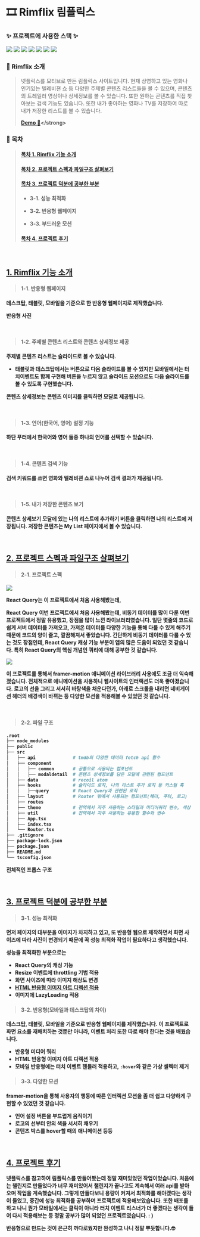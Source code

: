 # 🎞 Rimflix 림플릭스

### ✨ <strong>프로젝트에 사용한 스택</strong> ✨

<img src="https://img.shields.io/badge/React-61DAFB?style=for-the-badge&logo=React&logoColor=black">
<img src="https://img.shields.io/badge/TypeScript-3178C6?style=for-the-badge&logo=TypeScript&logoColor=white">
<img src="https://img.shields.io/badge/recoil-007af4?style=for-the-badge&logo=Recoil&logoColor=white">
<img src="https://img.shields.io/badge/styled component-DB7093?style=for-the-badge&logo=styledcomponent&logoColor=white">
<img src="https://img.shields.io/badge/MUI-007FFF?style=for-the-badge&logo=mui&logoColor=white">
<img src="https://img.shields.io/badge/React Query-FF4154?style=for-the-badge&logo=reactquery&logoColor=white">
<img src="https://img.shields.io/badge/Framer Motion-0055FF?style=for-the-badge&logo=framer&logoColor=white">

### 📍 Rimflix 소개

> 넷플릭스를 모티브로 만든 림플릭스 사이트입니다. 현재 상영하고 있는 영화나 인기있는 텔레비젼 쇼 등 다양한 주제별 콘텐츠 리스트들을 볼 수 있으며, 콘텐츠의 트레일러 영상이나 상세정보를 볼 수 있습니다. 또한 원하는 콘텐츠를 직접 찾아보는 검색 기능도 있습니다. 또한 내가 좋아하는 영화나 TV를 저장하여 따로 내가 저장한 리스트를 볼 수 있습니다.
>
> <strong>[Demo 👀]("https://talentforest.github.io/rimflix/")</strong>

### 📍 목차

> #### [목차 1. Rimflix 기능 소개](#1-rimflix-기능-소개)
>
> #### [목차 2. 프로젝트 스펙과 파일구조 살펴보기](#2-프로젝트-스펙과-파일구조-살펴보기)
>
> #### [목차 3. 프로젝트 덕분에 공부한 부분](#3-프로젝트-덕분에-공부한-부분)
>
> - <strong>3-1. 성능 최적화</strong>
>
> - <strong>3-2. 반응형 웹페이지</strong>
>
> - <strong>3-3. 부드러운 모션</strong>
>
> #### [목차 4. 프로젝트 후기](#4-프로젝트-후기)

<br/>

## [1. Rimflix 기능 소개](#목차-1-rimflix-기능-소개)

> #### 1-1. 반응형 웹페이지

데스크탑, 태블릿, 모바일을 기준으로 한 반응형 웹페이지로 제작했습니다.

반응형 사진

<br/>

> #### 1-2. 주제별 콘텐츠 리스트와 콘텐츠 상세정보 제공

주제별 콘텐츠 리스트는 슬라이드로 볼 수 있습니다.

- 태블릿과 데스크탑에서는 버튼으로 다음 슬라이드를 볼 수 있지만 모바일에서는 터치이벤트도 함께 구현해 버튼을 누르지 않고 슬라이드 모션으로도 다음 슬라이드를 볼 수 있도록 구현했습니다.

콘텐츠 상세정보는 콘텐츠 이미지를 클릭하면 모달로 제공됩니다.

<br/>

> #### 1-3. 언어(한국어, 영어) 설정 기능

하단 푸터에서 한국어와 영어 둘중 하나의 언어를 선택할 수 있습니다.

<br/>

> #### 1-4. 콘텐츠 검색 기능

검색 키워드를 쓰면 영화와 텔레비젼 쇼로 나누어 검색 결과가 제공됩니다.

<br/>

> #### 1-5. 내가 저장한 콘텐츠 보기

콘텐츠 상세보기 모달에 있는 나의 리스트에 추가하기 버튼을 클릭하면 나의 리스트에 저장됩니다. 저장한 콘텐츠는 My List 페이지에서 볼 수 있습니다.

<br/>

## [2. 프로젝트 스펙과 파일구조 살펴보기](#목차-2-프로젝트-스펙과-파일구조-살펴보기)

> #### 2-1. 프로젝트 스펙

<img src="https://img.shields.io/badge/React Query-FF4154?style=for-the-badge&logo=reactquery&logoColor=white">

React Query는 이 프로젝트에서 처음 사용해봤는데,

React Query 이번 프로젝트에서 처음 사용해봤는데, 비동기 데이터를 많이 다룬 이번 프로젝트에서 정말 유용했고, 장점을 많이 느낀 라이브러리였습니다. 일단 몇줄의 코드로 쉽게 서버 데이터를 가져오고, 가져온 데이터를 다양한 기능을 통해 다룰 수 있게 해주기 때문에 코드의 양이 줄고, 깔끔해져서 좋았습니다. 간단하게 비동기 데이터를 다룰 수 있는 것도 장점인데, React Query 캐싱 기능 부분이 앱의 많은 도움이 되었던 것 같습니다. 특히 React Query의 핵심 개념인 쿼리에 대해 공부한 것 같습니다.

<img src="https://img.shields.io/badge/Framer Motion-0055FF?style=for-the-badge&logo=framer&logoColor=white">

이 프로젝트를 통해서 framer-motion 애니메이션 라이브러리 사용에도 조금 더 익숙해졌습니다. 전체적으로 애니메이션을 사용하니 웹사이트의 인터랙션도 더욱 좋아졌습니다. 로고의 선을 그리고 서서히 바탕색을 채운다던가, 아래로 스크롤을 내리면 네비게이션 헤더의 배경색이 바뀌는 등 다양한 모션을 적용해볼 수 있었던 것 같습니다.

<br/>

> #### 2-2. 파일 구조

```bash
.root
├── node_modules
├── public
├── src
│   ├── api              # tmdb의 다양한 데이터 fetch api 함수
│   ├── component
│   │   ├── common       # 공통으로 사용되는 컴포넌트
│   │   ├── modaldetail  # 콘텐츠 상세정보를 담은 모달에 관련된 컴포넌트
│   ├── data             # recoil atom
│   ├── hooks            # 슬라이드 로직, 나의 리스트 추가 로직 등 커스텀 훅
│   │   ├──query         # React Query과 관련된 로직
│   ├── layout           # Router 밖에서 사용되는 컴포넌트(헤더, 푸터, 로고)
│   ├── routes
│   ├── theme            # 전역에서 자주 사용하는 스타일과 미디어쿼리 변수, 색상
│   ├── util             # 전역에서 자주 사용하는 유용한 함수와 변수
│   ├── App.tsx
│   ├── index.tsx
│   └── Router.tsx
├── .gitignore
├── package-lock.json
├── package.json
├── README.md
└── tsconfig.json

```

전체적인 프롭스 구조

<br/>

## [3. 프로젝트 덕분에 공부한 부분](#목차-3-프로젝트-덕분에-공부한-부분)

> #### 3-1. 성능 최적화

먼저 페이지의 대부분을 이미지가 차지하고 있고, 또 반응형 웹으로 제작하면서 화면 사이즈에 따라 사진이 변경되기 때문에 꼭 성능 최적화 작업이 필요하다고 생각했습니다.

성능을 최적화한 부분으로는

- React Query의 캐싱 기능
- Resize 이벤트에 throttling 기법 적용
- 화면 사이즈에 따라 이미지 해상도 변경
- [HTML 반응형 이미지 아트 디렉션 적용](https://developer.mozilla.org/ko/docs/Learn/HTML/Multimedia_and_embedding/Responsive_images)
- 이미지에 LazyLoading 적용

> #### 3-2. 반응형(모바일과 데스크탑의 차이)

데스크탑, 태블릿, 모바일을 기준으로 반응형 웹페이지를 제작했습니다. 이 프로젝트로 화면 요소를 재배치하는 것뿐만 아니라, 이벤트 처리 또한 따로 해야 한다는 것을 배웠습니다.

- 반응형 미디어 쿼리
- HTML 반응형 이미지 아트 디렉션 적용
- 모바일 반응형에는 터치 이벤트 핸들러 적용하고, `:hover`와 같은 가상 셀렉터 제거

> #### 3-3. 다양한 모션

framer-motion을 통해 사용자의 행동에 따른 인터렉션 모션을 좀 더 쉽고 다양하게 구현할 수 있었던 것 같습니다.

- 언어 설정 버튼을 부드럽게 움직이기
- 로고의 선부터 안의 색을 서서히 채우기
- 콘텐츠 박스를 hover할 때의 애니메이션 등등

<br/>

## [4. 프로젝트 후기](#목차-4-프로젝트-후기)

넷플릭스를 참고하여 림플릭스를 만들어봤는데 정말 재미있었던 작업이었습니다. 처음에는 챌린지로 만들었다가 너무 재미있어서 챌린지가 끝나고도 계속해서 여러 api를 받아오며 작업을 계속했습니다. 그렇게 만들다보니 용량이 커져서 최적화를 해야겠다는 생각이 들었고, 중간에 성능 최적화를 공부하며 프로젝트에 적용해보았습니다. 또한 배포를 하고 나니 뭔가 모바일에서는 클릭이 아니라 터치 이벤트 리스너가 더 좋겠다는 생각이 들어 다시 적용해보는 등 정말 공부가 많이 되었던 프로젝트였습니다. : )

반응형으로 만드는 것이 은근히 까다로웠지만 완성하고 나니 정말 뿌듯합니다.🤓
